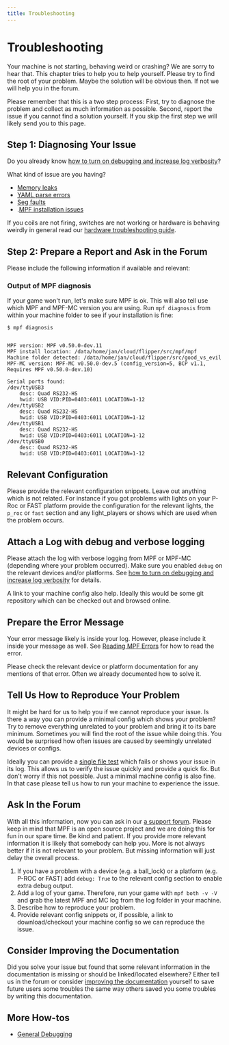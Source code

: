 ```yaml
---
title: Troubleshooting
---
```


# Troubleshooting


Your machine is not starting, behaving weird or crashing? We are sorry
to hear that. This chapter tries to help you to help yourself. Please
try to find the root of your problem. Maybe the solution will be obvious
then. If not we will help you in the forum.

Please remember that this is a two step process: First, try to diagnose
the problem and collect as much information as possible. Second, report
the issue if you cannot find a solution yourself. If you skip the first
step we will likely send you to this page.

## Step 1: Diagnosing Your Issue

Do you already know
[how to turn on debugging and increase log verbosity](general_debugging.md)?

What kind of issue are you having?

* [Memory leaks](debugging_memory_leaks.md)
* [YAML parse errors](debugging_yaml_parse_errors.md)
* [Seg faults](debugging_segfaults.md)
* .[MPF installation issues](debugging_mpf_install.md)

If you coils are not firing, switches are not working or hardware is
behaving weirdly in general read our
[hardware troubleshooting guide](../hardware/troubleshooting_hardware.md).

## Step 2: Prepare a Report and Ask in the Forum

Please include the following information if available and relevant:

### Output of MPF diagnosis

If your game won't run, let's make sure MPF is ok. This will also tell
use which MPF and MPF-MC version you are using. Run `mpf diagnosis` from
within your machine folder to see if your installation is fine:

``` console
$ mpf diagnosis


MPF version: MPF v0.50.0-dev.11
MPF install location: /data/home/jan/cloud/flipper/src/mpf/mpf
Machine folder detected: /data/home/jan/cloud/flipper/src/good_vs_evil
MPF-MC version: MPF-MC v0.50.0-dev.5 (config_version=5, BCP v1.1, Requires MPF v0.50.0-dev.10)

Serial ports found:
/dev/ttyUSB3
    desc: Quad RS232-HS
    hwid: USB VID:PID=0403:6011 LOCATION=1-12
/dev/ttyUSB2
    desc: Quad RS232-HS
    hwid: USB VID:PID=0403:6011 LOCATION=1-12
/dev/ttyUSB1
    desc: Quad RS232-HS
    hwid: USB VID:PID=0403:6011 LOCATION=1-12
/dev/ttyUSB0
    desc: Quad RS232-HS
    hwid: USB VID:PID=0403:6011 LOCATION=1-12
```

## Relevant Configuration

Please provide the relevant configuration snippets. Leave out anything
which is not related. For instance if you got problems with lights on
your P-Roc or FAST platform provide the configuration for the relevant
lights, the `p_roc` or `fast` section and any light_players or shows
which are used when the problem occurs.

## Attach a Log with debug and verbose logging

Please attach the log with verbose logging from MPF or MPF-MC (depending
where your problem occurred). Make sure you enabled `debug` on the
relevant devices and/or platforms. See
[how to turn on debugging and increase log verbosity](general_debugging.md) for details.

A link to your machine config also help. Ideally this would be some git
repository which can be checked out and browsed online.

## Prepare the Error Message

Your error message likely is inside your log. However, please include it
inside your message as well. See [Reading MPF Errors](reading_errors.md) for how to read the error.

Please check the relevant device or platform documentation for any
mentions of that error. Often we already documented how to solve it.

## Tell Us How to Reproduce Your Problem

It might be hard for us to help you if we cannot reproduce your issue.
Is there a way you can provide a minimal config which shows your
problem? Try to remove everything unrelated to your problem and bring it
to its bare minimum. Sometimes you will find the root of the issue while
doing this. You would be surprised how often issues are caused by
seemingly unrelated devices or configs.

Ideally you can provide a
[single file test](../tools/test.md)
which fails or shows your issue in its log. This allows us to verify the
issue quickly and provide a quick fix. But don't worry if this not
possible. Just a minimal machine config is also fine. In that case
please tell us how to run your machine to experience the issue.

## Ask In the Forum

With all this information, now you can ask in our [a support forum](/community/index.md). Please keep
in mind that MPF is an open source project and we are doing this for fun
in our spare time. Be kind and patient. If you provide more relevant
information it is likely that somebody can help you. More is not always
better if it is not relevant to your problem. But missing information
will just delay the overall process.

1.  If you have a problem with a device (e.g. a ball_lock) or a platform
    (e.g. P-ROC or FAST) add `debug: True` to the relevant config
    section to enable extra debug output.
2.  Add a log of your game. Therefore, run your game with
    `mpf both -v -V` and grab the latest MPF and MC log from the log
    folder in your machine.
3.  Describe how to reproduce your problem.
4.  Provide relevant config snippets or, if possible, a link to
    download/checkout your machine config so we can reproduce the issue.

## Consider Improving the Documentation

Did you solve your issue but found that some relevant information in the
documentation is missing or should be linked/located elsewhere? Either
tell us in the forum or consider
[improving the documentation](../about/help_docs.md) yourself to save future users some troubles the same way
others saved you some troubles by writing this documentation.

## More How-tos

* [General Debugging](general_debugging.md)
